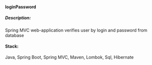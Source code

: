 #### loginPassword

##### Description:

Spring MVC web-application verifies user by login and password from database

#### Stack:

Java, Spring Boot, Spring MVC, Maven, Lombok, Sql, Hibernate 

